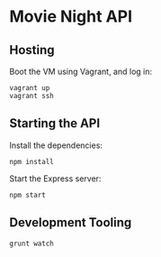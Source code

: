 # Movie Night API

## Hosting

Boot the VM using Vagrant, and log in:

    vagrant up
    vagrant ssh

## Starting the API

Install the dependencies:

    npm install

Start the Express server:

    npm start

## Development Tooling

    grunt watch
    